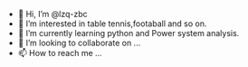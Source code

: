 - 👋 Hi, I’m @lzq-zbc
- 👀 I’m interested in table tennis,footaball and so on.
- 🌱 I’m currently learning python and Power system analysis.
- 💞️ I’m looking to collaborate on ...
- 📫 How to reach me ...

<!---
lzq-zbc/lzq-zbc is a ✨ special ✨ repository because its `README.md` (this file) appears on your GitHub profile.
You can click the Preview link to take a look at your changes.
--->
